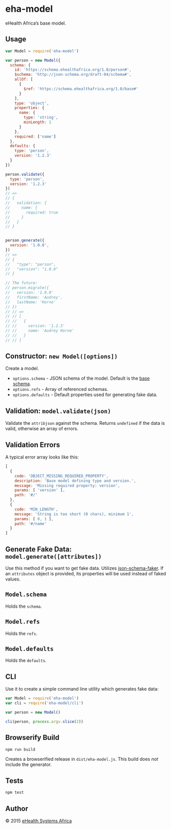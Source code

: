# eha-model
eHealth Africa’s base model.


## Usage
```js
var Model = require('eha-model')

var person = new Model({
  schema: {
    id: 'https://schema.ehealthafrica.org/1.0/person#',
    $schema: 'http://json-schema.org/draft-04/schema#',
    allOf: [
      {
        $ref: 'https://schema.ehealthafrica.org/1.0/base#'
      }
    ],
    type: 'object',
    properties: {
      name: {
        type: 'string',
        minLength: 1
      }
    },
    required: ['name']
  },
  defaults: {
    type: 'person',
    version: '1.2.3'
  }
}) 

person.validate({
  type: 'person',
  version: '1.2.3'
})
// =>
// {
//   validation: {
//     name: {
//       required: true
//     }
//   }
// }


person.generate({
  version: '1.0.0',
})
// =>
// {
//   "type": "person",
//   "version": "1.0.0"
// }

// The future:
// person.migrate({
//   version: '1.0.0'
//   firstName: 'Audrey',
//   lastName: 'Horne'
// })
// // =>
// // [
// //   {
// //     version: '1.2.3'
// //     name: 'Audrey Horne'
// //   }
// // ]
```


## Constructor: `new Model([options])`
Create a model.

* `options.schema` - JSON schema of the model. Default is the [base schema](schema.json).
* `options.refs` - Array of referenced schemas.
* `options.defaults` - Default properties used for generating fake data.


## Validation: `model.validate(json)`
Validate the `attribjson` against the schema.
Returns `undefined` if the data is valid, otherwise an array of errors.


## Validation Errors
A typical error array looks like this:

```js
[
  {
    code: 'OBJECT_MISSING_REQUIRED_PROPERTY',
    description: 'Base model defining type and version.',
    message: 'Missing required property: version',
    params: [ 'version' ],
    path: '#/'
  },
  {
    code: 'MIN_LENGTH',
    message: 'String is too short (0 chars), minimum 1',
    params: [ 0, 1 ],
    path: '#/name'
  }
]
```


## Generate Fake Data: `model.generate([attributes])`
Use this method if you want to get fake data. Utilizes
[json-schema-faker](https://github.com/pateketrueke/json-schema-faker).
If an `attributes` object is provided, its properties will be used instead of
faked values.


## `Model.schema`
Holds the `schema`.


## `Model.refs`
Holds the `refs`.


## `Model.defaults`
Holds the `defaults`.


## CLI
Use it to create a simple command line utility which generates fake data:

```js
var Model = require('eha-model')
var cli = require('eha-model/cli')

var person = new Model()

cli(person, process.argv.slice(2))
```


## Browserify Build
```sh
npm run build
```

Creates a browserified release in `dist/eha-model.js`.
This build does *not* include the generator.


## Tests
```sh
npm test
```


## Author
© 2015 [eHealth Systems Africa](http://ehealthafrica.org)
